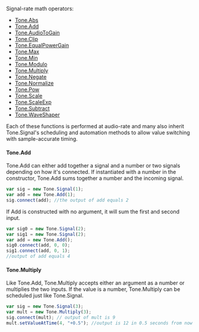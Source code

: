 Signal-rate math operators:

* [Tone.Abs](http://tonejs.org/docs/Tone.Abs.html)
* [Tone.Add](http://tonejs.org/docs/Tone.Add.html)
* [Tone.AudioToGain](http://tonejs.org/docs/Tone.AudioToGain.html)
* [Tone.Clip](http://tonejs.org/docs/Tone.Clip.html)
* [Tone.EqualPowerGain](http://tonejs.org/docs/Tone.EqualPowerGain.html)
* [Tone.Max](http://tonejs.org/docs/Tone.Max.html)
* [Tone.Min](http://tonejs.org/docs/Tone.Min.html)
* [Tone.Modulo](http://tonejs.org/docs/Tone.Modulo.html)
* [Tone.Multiply](http://tonejs.org/docs/Tone.Multiply.html)
* [Tone.Negate](http://tonejs.org/docs/Tone.Negate.html)
* [Tone.Normalize](http://tonejs.org/docs/Tone.Normalize.html)
* [Tone.Pow](http://tonejs.org/docs/Tone.Pow.html)
* [Tone.Scale](http://tonejs.org/docs/Tone.Scale.html)
* [Tone.ScaleExp](http://tonejs.org/docs/Tone.ScaleExp.html)
* [Tone.Subtract](http://tonejs.org/docs/Tone.Subtract.html)
* [Tone.WaveShaper](http://tonejs.org/docs/Tone.WaveShaper.html)

Each of these functions is performed at audio-rate and many also inherit Tone.Signal's scheduling and automation methods to allow value switching with sample-accurate timing. 

#### Tone.Add

Tone.Add can either add together a signal and a number or two signals depending on how it's connected. If instantiated with a number in the constructor, Tone.Add sums together a number and the incoming signal. 

```javascript
var sig = new Tone.Signal(1);
var add = new Tone.Add(1);
sig.connect(add); //the output of add equals 2
```

If Add is constructed with no argument, it will sum the first and second input. 

```javascript
var sig0 = new Tone.Signal(2);
var sig1 = new Tone.Signal(2);
var add = new Tone.Add();
sig0.connect(add, 0, 0);
sig1.connect(add, 0, 1);
//output of add equals 4
```

#### Tone.Multiply

Like Tone.Add, Tone.Multiply accepts either an argument as a number or multiplies the two inputs. If the value is a number, Tone.Multiply can be scheduled just like Tone.Signal. 

```javascript
var sig = new Tone.Signal(3);
var mult = new Tone.Multiply(3);
sig.connect(mult); // output of mult is 9
mult.setValueAtTime(4, "+0.5"); //output is 12 in 0.5 seconds from now
```

